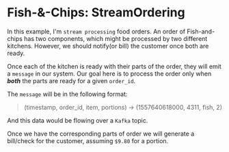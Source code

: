 # Fish-&-Chips: StreamOrdering 

In this example, I'm `stream processing` food orders. An order of Fish-and-chips has two components, which might be processed by two different kitchens. However, we should notify(or bill) the customer once both are ready. 

Once each of the kitchen is ready with their parts of the order, they will emit a `message` in our system. Our goal here is to process the order only when ***both*** the parts are ready for a given `order_id`. 

The `message` will be in the following format:
> (timestamp, order_id, item, portions) -> (1557640618000, 4311, fish, 2)

And this data would be flowing over a `Kafka` topic. 

Once we have the corresponding parts of order we will generate a bill/check for the customer, assuming `$9.80` for a portion.
